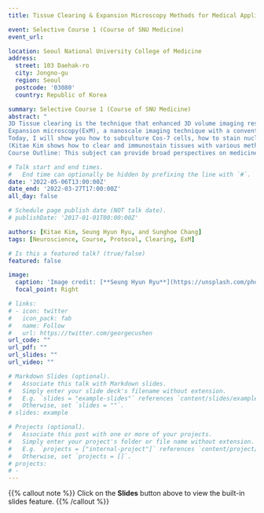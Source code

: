 ```yaml
---
title: Tissue Clearing & Expansion Microscopy Methods for Medical Application

event: Selective Course 1 (Course of SNU Medicine)
event_url: 

location: Seoul National University College of Medicine
address:
  street: 103 Daehak-ro 
  city: Jongno-gu
  region: Seoul
  postcode: '03080'
  country: Republic of Korea

summary: Selective Course 1 (Course of SNU Medicine)
abstract: "
3D Tissue clearing is the technique that enhanced 3D volume imaging resolution with many approaches: delipidation, decolourization, decalcification, and refractive index(RI) matching.<br> 
Expansion microscopy(ExM), a nanoscale imaging technique with a conventional fluorescent microscope makes it easier to get super-resolution images. It uses water-swellable polymer expanding samples(as 4x - 20x in each dimension) with deionized water.<br>
Today, I will show you how to subculture Cos-7 cells, how to stain nuclear with SytoX(Green fluorescent nucleic acid stain), how to transfer protein signals to polymer gels, and how to expand polymer gels as 10x and image ExM. We also analyze samples verifying expansion ratio with many proven methods. <br>
(Kitae Kim shows how to clear and immunostain tissues with various methods and how to 3D imaging with the light-sheet microscope.)<br><br>
Course Outline: This subject can provide broad perspectives on medicine for students by covering multidisciplinary areas. In addition, the students can experience the application of basic medical knowledge and realize the importance of basic medical sciences. The students can select the specific subject according to their interest and can learn the subject consistent with their knowledge level."

# Talk start and end times.
#   End time can optionally be hidden by prefixing the line with `#`.
date: '2022-05-06T13:00:00Z'
date_end: '2022-03-27T17:00:00Z'
all_day: false

# Schedule page publish date (NOT talk date).
# publishDate: '2017-01-01T00:00:00Z'

authors: [Kitae Kim, Seung Hyun Ryu, and Sunghoe Chang]
tags: [Neuroscience, Course, Protocol, Clearing, ExM]

# Is this a featured talk? (true/false)
featured: false

image:
  caption: 'Image credit: [**Seung Hyun Ryu**](https://unsplash.com/photos/bzdhc5b3Bxs)'
  focal_point: Right

# links:
# - icon: twitter
#   icon_pack: fab
#   name: Follow
#   url: https://twitter.com/georgecushen
url_code: ""
url_pdf: ""
url_slides: ""
url_video: ""

# Markdown Slides (optional).
#   Associate this talk with Markdown slides.
#   Simply enter your slide deck's filename without extension.
#   E.g. `slides = "example-slides"` references `content/slides/example-slides.md`.
#   Otherwise, set `slides = ""`.
# slides: example

# Projects (optional).
#   Associate this post with one or more of your projects.
#   Simply enter your project's folder or file name without extension.
#   E.g. `projects = ["internal-project"]` references `content/project/deep-learning/index.md`.
#   Otherwise, set `projects = []`.
# projects:
# - 
---
```


{{% callout note %}}
Click on the **Slides** button above to view the built-in slides feature.
{{% /callout %}}


